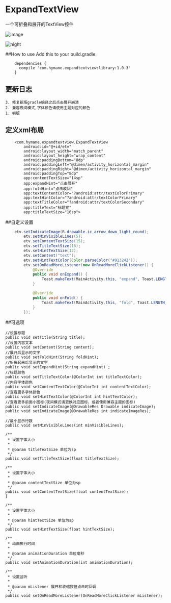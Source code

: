 # ExpandTextView
一个可折叠和展开的TextView控件

![image](https://github.com/Hymanme/ExpandTextView/raw/master/screenshots/show.gif)

![night](http://ww4.sinaimg.cn/mw690/005X6W83gw1f7lyq9c0slj30c00lc0u3.jpg)

##How to use
Add this to your build.gradle:
 
```
	dependencies {
	  compile 'com.hymane.expandtextview:library:1.0.3'
	}
```
## 更新日志
    3. 修复新版gradle编译之后点击展开崩溃
	2. 兼容夜间模式,字体颜色请使用主题对应的颜色
	1. 初版  
## 定义xml布局
		<com.hymane.expandtextview.ExpandTextView
            android:id="@+id/etv"
            android:layout_width="match_parent"
            android:layout_height="wrap_content"
            android:paddingBottom="8dp"
            android:paddingLeft="@dimen/activity_horizontal_margin"
            android:paddingRight="@dimen/activity_horizontal_margin"
            android:paddingTop="8dp"
            app:contentTextSize="14sp"
            app:expandHint="点击展开"
            app:foldHint="点击收回"
            app:textContentColor="?android:attr/textColorPrimary"
            app:textHintColor="?android:attr/textColorPrimary"
            app:textTitleColor="?android:attr/textColorSecondary"
            app:titleText="标题党"
            app:titleTextSize="16sp">

##自定义设置

```Java
	etv.setIndicateImage(R.drawable.ic_arrow_down_light_round);
        etv.setMinVisibleLines(5);
        etv.setContentTextSize(15);
        etv.setTitleTextSize(16);
        etv.setHintTextSize(12);
        etv.setContent("text");
        etv.setHintTextColor(Color.parseColor("#913242"));
        etv.setOnReadMoreListener(new OnReadMoreClickListener() {
            @Override
            public void onExpand() {
                Toast.makeText(MainActivity.this, "expand", Toast.LENGTH_SHORT).show();
            }

            @Override
            public void onFold() {
                Toast.makeText(MainActivity.this, "fold", Toast.LENGTH_SHORT).show();
            }
        });
```

##可选项

    //设置标题
    public void setTitle(String title);
    //设置内容文本
    public void setContent(String content);
    //展开后显示的文字
    public void setFoldHint(String foldHint); 
    //折叠起来后显示的文字
    public void setExpandHint(String expandHint) ;
    //标题颜色
    public void setTitleTextColor(@ColorInt int titleTextColor);
    //内容字体颜色
    public void setContentTextColor(@ColorInt int contentTextColor);
    //查看更多字体颜色
    public void setHintTextColor(@ColorInt int hintTextColor);
    //查看更多前面小图标(夜间模式请更换对应图标，或者使用兼容主题的图标)
    public void setIndicateImage(@DrawableRes Drawable indicateImage);
    public void setIndicateImage(@DrawableRes int indicateImageRes);

    //最小显示行数
    public void setMinVisibleLines(int minVisibleLines);

    /**
     * 设置字体大小
     *
     * @param titleTextSize 单位为sp
     */
    public void setTitleTextSize(float titleTextSize);

    /**
     * 设置字体大小
     *
     * @param contentTextSize 单位为sp
     */
    public void setContentTextSize(float contentTextSize);
    }

    /**
     * 设置字体大小
     *
     * @param hintTextSize 单位为sp
     */
    public void setHintTextSize(float hintTextSize);

    /**
     * 动画执行时间
     *
     * @param animationDuration 单位毫秒
     */
    public void setAnimationDuration(int animationDuration);

    /**
     * 设置监听
     *
     * @param mListener 展开和收缩按钮点击时回调
     */
    public void setOnReadMoreListener(OnReadMoreClickListener mListener);
